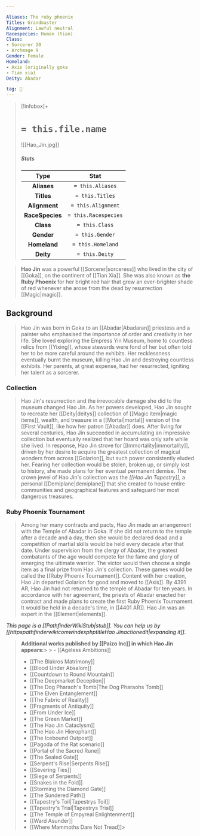 ```yaml
---

Aliases: The ruby phoenix
Titles: Grandmaster
Alignment: Lawful neutral
Racespecies: Human (tian)
Class:
- Sorcerer 20
- Archmage 9
Gender: Female
Homeland:
- Axis (originally goka
- Tian xia)
Deity: Abadar

tag: 👤️
---
```


> [!infobox]+
> #  `= this.file.name`
> ![[Hao_Jin.jpg]]
> ##### Stats
> Type | Stat |
> :---: |:---:|
> **Aliases** | `= this.Aliases` |
> **Titles** | `= this.Titles` |
> **Alignment** | `= this.Alignment` |
> **RaceSpecies** | `= this.Racespecies` |
> **Class** | `= this.Class` |
> **Gender** | `= this.Gender` |
> **Homeland** | `= this.Homeland` |
> **Deity** | `= this.Deity` |



> **Hao Jin** was a powerful [[Sorcerer|sorceress]] who lived in the city of [[Goka]], on the continent of [[Tian Xia]]. She was also known as **the Ruby Phoenix** for her bright red hair that grew an ever-brighter shade of red whenever she arose from the dead by resurrection [[Magic|magic]].



## Background

> Hao Jin was born in Goka to an [[Abadar|Abadaran]] priestess and a painter who emphasised the importance of order and creativity in her life. She loved exploring the Empress Yin Museum, home to countless relics from [[Yixing]], whose stewards were fond of her but often told her to be more careful around the exhibits. Her recklessness eventually burnt the museum, killing Hao Jin and destroying countless exhibits. Her parents, at great expense, had her resurrected, igniting her talent as a sorcerer.


### Collection

> Hao Jin's resurrection and the irrevocable damage she did to the museum changed Hao Jin. As her powers developed, Hao Jin sought to recreate her [[Deity|deitys]] collection of [[Magic item|magic items]], wealth, and treasure in a [[Mortal|mortal]] version of the [[First Vault]], like how her patron [[Abadar]] does. After living for several centuries, Hao Jin succeeded in accumulating an impressive collection but eventually realized that her hoard was only safe while she lived. In response, Hao Jin strove for [[Immortality|immortality]], driven by her desire to acquire the greatest collection of magical wonders from across [[Golarion]], but such power consistently eluded her. Fearing her collection would be stolen, broken up, or simply lost to history, she made plans for her eventual permanent demise.
> The crown jewel of Hao Jin's collection was the *[[Hao Jin Tapestry]]*, a personal [[Demiplane|demiplane]] that she created to house entire communities and geographical features and safeguard her most dangerous treasures.


### Ruby Phoenix Tournament

> Among her many contracts and pacts, Hao Jin made an arrangement with the Temple of Abadar in Goka. If she did not return to the temple after a decade and a day, then she would be declared dead and a competition of martial skills would be held every decade after that date. Under supervision from the clergy of Abadar, the greatest combatants of the age would compete for the fame and glory of emerging the ultimate warrior. The victor would then choose a single item as a final prize from Hao Jin's collection. These games would be called the [[Ruby Phoenix Tournament]].
> Content with her creation, Hao Jin departed Golarion for good and moved to [[Axis]]. By 4391 AR, Hao Jin had not returned to the temple of Abadar for ten years. In accordance with her agreement, the priests of Abadar enacted her contract and made plans to create the first Ruby Phoenix Tournament. It would be held in a decade's time, in [[4401 AR]].
> Hao Jin was an expert in the [[Element|elements]].



*This page is a [[PathfinderWikiStub|stub]]. You can help us by [[httpspathfinderwikicomwindexphptitleHao Jinactionedit|expanding it]].*



> **Additional works published by [[Paizo Inc]] in which Hao Jin appears:**> > - [[Ageless Ambitions]]
> - [[The Blakros Matrimony]]
> - [[Blood Under Absalom]]
> - [[Countdown to Round Mountain]]
> - [[The Deepmarket Deception]]
> - [[The Dog Pharaoh's Tomb|The Dog Pharaohs Tomb]]
> - [[The Elven Entanglement]]
> - [[The Fabric of Reality]]
> - [[Fragments of Antiquity]]
> - [[From Under Ice]]
> - [[The Green Market]]
> - [[The Hao Jin Cataclysm]]
> - [[The Hao Jin Hierophant]]
> - [[The Icebound Outpost]]
> - [[Pagoda of the Rat scenario]]
> - [[Portal of the Sacred Rune]]
> - [[The Sealed Gate]]
> - [[Serpent's Rise|Serpents Rise]]
> - [[Severing Ties]]
> - [[Siege of Serpents]]
> - [[Snakes in the Fold]]
> - [[Storming the Diamond Gate]]
> - [[The Sundered Path]]
> - [[Tapestry's Toil|Tapestrys Toil]]
> - [[Tapestry's Trial|Tapestrys Trial]]
> - [[The Temple of Empyreal Enlightenment]]
> - [[Ward Asunder]]
> - [[Where Mammoths Dare Not Tread]]> 





